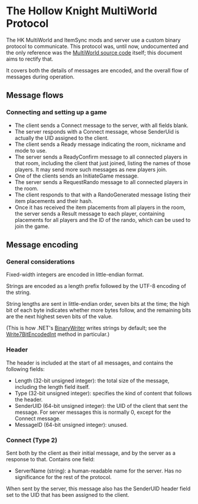 # The Hollow Knight MultiWorld Protocol

The HK MultiWorld and ItemSync mods and server use a custom binary protocol to communicate.
This protocol was, until now, undocumented and the only reference was the
[MultiWorld source code][mwsrc] itself; this document aims to rectify that.

It covers both the details of messages are encoded, and the overall flow of
messages during operation.

[mwsrc]: https://github.com/Shadudev/HollowKnight.MultiWorld/

## Message flows

### Connecting and setting up a game

- The client sends a Connect message to the server, with all fields blank.
- The server responds with a Connect message, whose SenderUid is actually the UID assigned to the client.
- The client sends a Ready message indicating the room, nickname and mode to use.
- The server sends a ReadyConfirm message to all connected players in that room,
  including the client that just joined, listing the names of those players.
  It may send more such messages as new players join.
- One of the clients sends an InitiateGame message.
- The server sends a RequestRando message to all connected players in the room.
- The client responds to that with a RandoGenerated message listing their item
  placements and their hash.
- Once it has received the item placements from all players in the room,
  the server sends a Result message to each player, containing placements for
  all players and the ID of the rando, which can be used to join the game.

## Message encoding

### General considerations

Fixed-width integers are encoded in little-endian format.

Strings are encoded as a length prefix followed by the UTF-8 encoding of the
string.

String lengths are sent in little-endian order, seven bits at the time;
the high bit of each byte indicates whether more bytes follow, and the remaining
bits are the next highest seven bits of the value.

(This is how .NET's [BinaryWriter][] writes strings by default; see the [Write7BitEncodedInt][] method in particular.)

[BinaryWriter]: https://learn.microsoft.com/en-us/dotnet/api/system.io.binarywriter
[Write7BitEncodedInt]: https://learn.microsoft.com/en-us/dotnet/api/system.io.binarywriter.write7bitencodedint

### Header

The header is included at the start of all messages, and contains the following
fields:

- Length (32-bit unsigned integer): the total size of the message, including the
  length field itself.
- Type (32-bit unsigned integer): specifies the kind of content that follows the header.
- SenderUID (64-bit unsigned integer): the UID of the client that sent the
  message. For server messages this is normally 0, except for the Connect message.
- MessageID (64-bit unsigned integer): unused.

### Connect (Type 2)

Sent both by the client as their initial message, and by the server as a response
to that. Contains one field:

- ServerName (string): a human-readable name for the server. Has no significance
  for the rest of the protocol.

When sent by the server, this message also has the SenderUID header field set to
the UID that has been assigned to the client.
